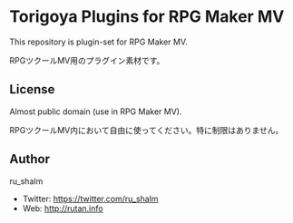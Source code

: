 # Torigoya Plugins for RPG Maker MV

This repository is plugin-set for RPG Maker MV.

RPGツクールMV用のプラグイン素材です。

## License

Almost public domain (use in RPG Maker MV).

RPGツクールMV内において自由に使ってください。特に制限はありません。

## Author
ru_shalm

- Twitter: https://twitter.com/ru_shalm
- Web: http://rutan.info

